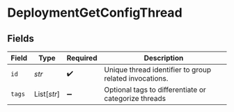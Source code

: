 # DeploymentGetConfigThread


## Fields

| Field                                                  | Type                                                   | Required                                               | Description                                            |
| ------------------------------------------------------ | ------------------------------------------------------ | ------------------------------------------------------ | ------------------------------------------------------ |
| `id`                                                   | *str*                                                  | :heavy_check_mark:                                     | Unique thread identifier to group related invocations. |
| `tags`                                                 | List[*str*]                                            | :heavy_minus_sign:                                     | Optional tags to differentiate or categorize threads   |